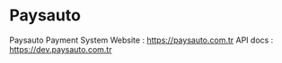 # Paysauto
 Paysauto Payment System
 Website : https://paysauto.com.tr
 API docs : https://dev.paysauto.com.tr

